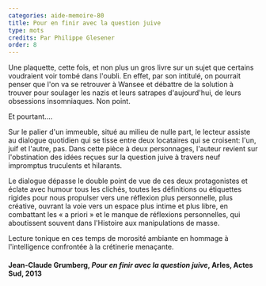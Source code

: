 ```yaml
---
categories: aide-memoire-80
title: Pour en finir avec la question juive
type: mots
credits: Par Philippe Glesener
order: 8
---
```

Une plaquette, cette fois, et non plus un gros livre sur un sujet que certains voudraient voir tombé dans l'oubli. En effet, par son intitulé, on pourrait penser que l'on va se retrouver à Wansee et débattre de la solution à trouver pour soulager les nazis et leurs satrapes d'aujourd'hui, de leurs obsessions insomniaques. Non point.

Et pourtant....

Sur le palier d'un immeuble, situé au milieu de nulle part, le lecteur assiste au dialogue quotidien qui se tisse entre deux locataires qui se croisent: l'un, juif et l'autre, pas. Dans cette pièce à deux personnages, l'auteur revient sur l'obstination des idées reçues sur la question juive à travers neuf impromptus truculents et hilarants.

Le dialogue dépasse le double point de vue de ces deux protagonistes et éclate avec humour tous les clichés, toutes les définitions ou étiquettes rigides pour nous propulser vers une réflexion plus personnelle, plus créative, ouvrant la voie vers un espace plus intime et plus libre, en combattant les « a priori » et le manque de réflexions personnelles, qui aboutissent souvent dans l'Histoire aux manipulations de masse.

Lecture tonique en ces temps de morosité ambiante en hommage à l'intelligence confrontée à la crétinerie menaçante.





#### Jean-Claude Grumberg, _Pour en finir avec la question juive_, Arles, Actes Sud, 2013
